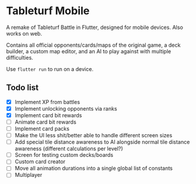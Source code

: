 # Tableturf Mobile

A remake of Tableturf Battle in Flutter, designed for mobile devices. Also works on web.

Contains all official opponents/cards/maps of the original game, a deck builder, a custom map editor, and an AI to play against with multiple difficulties.

Use `flutter run` to run on a device.

## Todo list

- [x] Implement XP from battles
- [x] Implement unlocking opponents via ranks
- [x] Implement card bit rewards
- [ ] Animate card bit rewards
- [ ] Implement card packs
- [ ] Make the UI less shit/better able to handle different screen sizes
- [ ] Add special tile distance awareness to AI alongside normal tile distance awareness (different calculations per level?)
- [ ] Screen for testing custom decks/boards
- [ ] Custom card creator
- [ ] Move all animation durations into a single global list of constants
- [ ] Multiplayer
